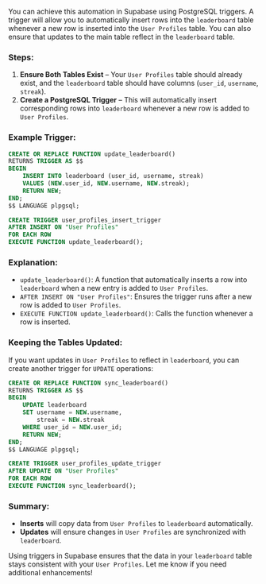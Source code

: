 You can achieve this automation in Supabase using PostgreSQL triggers. A trigger will allow you to automatically insert rows into the `leaderboard` table whenever a new row is inserted into the `User Profiles` table. You can also ensure that updates to the main table reflect in the `leaderboard` table.

### Steps:
1. **Ensure Both Tables Exist** – Your `User Profiles` table should already exist, and the `leaderboard` table should have columns (`user_id`, `username`, `streak`).
2. **Create a PostgreSQL Trigger** – This will automatically insert corresponding rows into `leaderboard` whenever a new row is added to `User Profiles`.

### Example Trigger:

```sql
CREATE OR REPLACE FUNCTION update_leaderboard()
RETURNS TRIGGER AS $$
BEGIN
    INSERT INTO leaderboard (user_id, username, streak)
    VALUES (NEW.user_id, NEW.username, NEW.streak);
    RETURN NEW;
END;
$$ LANGUAGE plpgsql;

CREATE TRIGGER user_profiles_insert_trigger
AFTER INSERT ON "User Profiles"
FOR EACH ROW
EXECUTE FUNCTION update_leaderboard();
```

### Explanation:
- `update_leaderboard()`: A function that automatically inserts a row into `leaderboard` when a new entry is added to `User Profiles`.
- `AFTER INSERT ON "User Profiles"`: Ensures the trigger runs after a new row is added to `User Profiles`.
- `EXECUTE FUNCTION update_leaderboard()`: Calls the function whenever a row is inserted.

### Keeping the Tables Updated:
If you want updates in `User Profiles` to reflect in `leaderboard`, you can create another trigger for `UPDATE` operations:

```sql
CREATE OR REPLACE FUNCTION sync_leaderboard()
RETURNS TRIGGER AS $$
BEGIN
    UPDATE leaderboard
    SET username = NEW.username,
        streak = NEW.streak
    WHERE user_id = NEW.user_id;
    RETURN NEW;
END;
$$ LANGUAGE plpgsql;

CREATE TRIGGER user_profiles_update_trigger
AFTER UPDATE ON "User Profiles"
FOR EACH ROW
EXECUTE FUNCTION sync_leaderboard();
```

### Summary:
- **Inserts** will copy data from `User Profiles` to `leaderboard` automatically.
- **Updates** will ensure changes in `User Profiles` are synchronized with `leaderboard`.

Using triggers in Supabase ensures that the data in your `leaderboard` table stays consistent with your `User Profiles`. Let me know if you need additional enhancements!